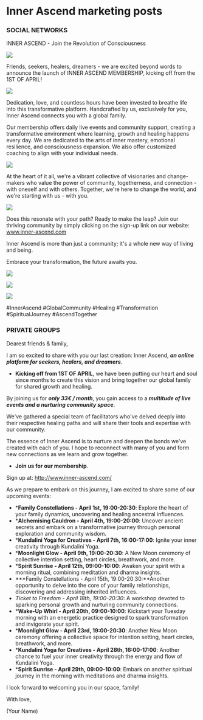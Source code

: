 # Inner Ascend marketing posts

### SOCIAL NETWORKS

INNER ASCEND - Join the Revolution of Consciousness

![](https://discord.com/assets/1ddf8fc00f9071f1019c.svg)

Friends, seekers, healers, dreamers - we are excited beyond words to announce the launch of INNER ASCEND MEMBERSHIP, kicking off from the 1ST OF APRIL! 

![](https://discord.com/assets/07172a3cf85e0b7e4a3b.svg)

Dedication, love, and countless hours have been invested to breathe life into this transformative platform. Handcrafted by us, exclusively for you, Inner Ascend connects you with a global family. 

Our membership offers daily live events and community support, creating a transformative environment where learning, growth and healing happens every day. We are dedicated to the arts of inner mastery, emotional resilience, and consciousness expansion. We also offer customized coaching to align with your individual needs.

![](https://discord.com/assets/9e757cc21ed21d4e5f4f.svg)

At the heart of it all, we're a vibrant collective of visionaries and change-makers who value the power of community, togetherness, and connection - with oneself and with others. Together, we're here to change the world, and we're starting with us - with you.

![](https://discord.com/assets/060a900d2663d60c9edd.svg)

Does this resonate with your path? Ready to make the leap? Join our thriving community by simply clicking on the sign-up link on our website: www.inner-ascend.com

Inner Ascend is more than just a community; it's a whole new way of living and being.

Embrace your transformation, the future awaits you. 

![](https://discord.com/assets/936c0abfad833bbac22c.svg)

![](https://discord.com/assets/007cbd5c4f5ed6cda9d3.svg)

![](https://discord.com/assets/3721449812114bbe92a1.svg)

#InnerAscend #GlobalCommunity #Healing #Transformation #SpiritualJourney #AscendTogether

### PRIVATE GROUPS

Dearest friends & family,

I am so excited to share with you our last creation: Inner Ascend, ***an online platform for seekers, healers, and dreamers***.

- **Kicking off from 1ST OF APRIL**, we have been putting our heart and soul since months to create this vision and bring together our global family for shared growth and healing.

By joining us for ***only 33€ / month***, you gain access to a ***multitude of live events and a nurturing community space***.

We've gathered a special team of facilitators who've delved deeply into their respective healing paths and will share their tools and expertise with our community.

The essence of Inner Ascend is to nurture and deepen the bonds we've created with each of you. I hope to reconnect with many of you and form new connections as we learn and grow together.

- **Join us for our membership**.

Sign up at: http://www.inner-ascend.com/

As we prepare to embark on this journey, I am excited to share some of our upcoming events:

- ***Family Constellations - April 1st, 19:00-20:30**: Explore the heart of your family dynamics, uncovering and healing ancestral influences.
- ***Alchemising Cauldron - April 4th, 19:00-20:00**: Uncover ancient secrets and embark on a transformative journey through personal exploration and community wisdom.
- ***Kundalini Yoga for Creatives - April 7th, 16:00-17:00**: Ignite your inner creativity through Kundalini Yoga.
- ***Moonlight Glow - April 9th, 19:00-20:30**: A New Moon ceremony of collective intention setting, heart circles, breathwork, and more.
- ***Spirit Sunrise - April 12th, 09:00-10:00**: Awaken your spirit with a morning ritual, combining meditation and dharma insights.
- ***Family Constellations - April 15th, 19:00-20:30:**Another opportunity to delve into the core of your family relationships, discovering and addressing inherited influences.
- *Ticket to Freedom - April 18th, 19:00-20:30*: A workshop devoted to sparking personal growth and nurturing community connections.
- ***Wake-Up Whirl - April 20th, 09:00-10:00**: Kickstart your Tuesday morning with an energetic practice designed to spark transformation and invigorate your spirit.
- ***Moonlight Glow - April 23rd, 19:00-20:30**: Another New Moon ceremony offering a collective space for intention setting, heart circles, breathwork, and more.
- ***Kundalini Yoga for Creatives - April 28th, 16:00-17:00**: Another chance to fuel your inner creativity through the energy and flow of Kundalini Yoga.
- ***Spirit Sunrise - April 29th, 09:00-10:00**: Embark on another spiritual journey in the morning with meditations and dharma insights.

I look forward to welcoming you in our space, family!

With love,

(Your Name)